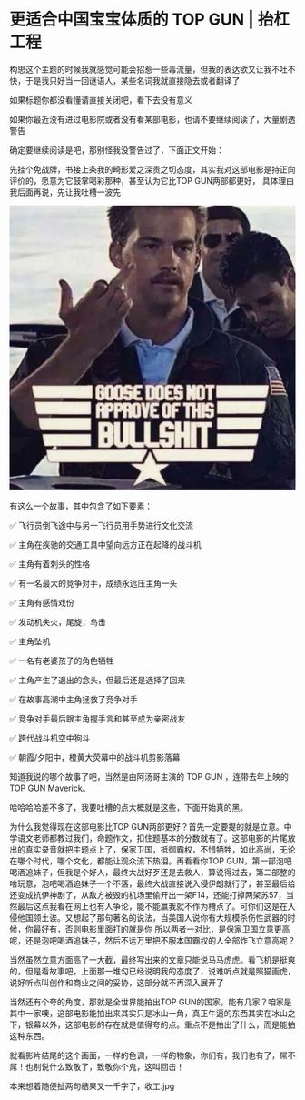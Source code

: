 # 更适合中国宝宝体质的 TOP GUN | 抬杠工程

构思这个主题的时候我就感觉可能会招惹一些毒流量，但我的表达欲又让我不吐不快，于是我只好当一回谜语人，某些名词我就直接隐去或者翻译了

如果标题你都没看懂请直接关闭吧，看下去没有意义

如果你最近没有进过电影院或者没有看某部电影，也请不要继续阅读了，大量剧透警告

确定要继续阅读是吧，那别怪我没警告过了，下面正文开始：

先挂个免战牌，书接上条我的畸形爱之深责之切态度，其实我对这部电影是持正向评价的，愿意为它鼓掌喝彩那种，甚至认为它比TOP GUN两部都更好， 具体理由我后面再说，先让我吐槽一波先

![goose](../img/05_goose.jpg)

有这么一个故事，其中包含了如下要素：

✅ 飞行员倒飞途中与另一飞行员用手势进行文化交流

✅ 主角在疾驰的交通工具中望向远方正在起降的战斗机

✅ 主角有着刺头的性格

✅ 有一名最大的竞争对手，成绩永远压主角一头

✅ 主角有感情戏份

✅ 发动机失火，尾旋，鸟击

✅ 主角坠机

✅ 一名有老婆孩子的角色牺牲

✅ 主角产生了退出的念头，但最后还是选择了回来

✅ 在故事高潮中主角拯救了竞争对手

✅ 竞争对手最后跟主角握手言和甚至成为亲密战友

✅ 跨代战斗机空中狗斗

✅ 朝霞/夕阳中，橙黄大荧幕中的战斗机剪影落幕


知道我说的哪个故事了吧，当然是由阿汤哥主演的 TOP GUN ，连带去年上映的 TOP GUN Maverick。

哈哈哈哈差不多了，我要吐槽的点大概就是这些，下面开始真的黑。

为什么我觉得现在这部电影比TOP GUN两部更好？首先一定要提的就是立意。中学语文老师都教过我们，命题作文，扣住题基本的分数就有了。这部电影的片尾放出的真实录音就把主题点上了，保家卫国，抵御霸权，不惜牺牲，如此高尚，无论在哪个时代，哪个文化，都能让观众流下热泪。再看看你TOP GUN，第一部泡吧喝酒追妹子，但我是个好人，最终大战好歹还是去救人，算说得过去，第二部整的啥玩意，泡吧喝酒追妹子一个不落，最终大战直接说入侵伊朗就行了，甚至最后给还变成抗伊神剧了，从敌方被毁的机场里偷开出一架F14，还能打掉两架苏57，当然最后这点我看在网上也有人争论，能不能赢我就不作为槽点了。可你们这是在入侵他国领土诶。又想起了那句著名的说法，当美国人说你有大规模杀伤性武器的时候，你最好有，否则电影里面打的就是你 所以两者一对比，是保家卫国立意更高呢，还是泡吧喝酒追妹子，然后不远万里把不服本国霸权的人全部炸飞立意高呢？

当然虽然立意方面高了一大截，最终写出来的文章只能说马马虎虎。看飞机是挺爽的，但是看故事吧，上面那一堆勾已经说明我的态度了，说难听点就是照猫画虎，说好听点叫创作和商业之间的妥协，这部分就不再深入展开了

当然还有个夸的角度，那就是全世界能拍出TOP GUN的国家，能有几家？咱家是其中一家噢，这部电影能拍出来其实只是冰山一角，真正牛逼的东西其实在冰山之下，银幕以外，这部电影的存在就是值得夸的点。重点不是拍出了什么，而是能拍这种东西。

就看影片结尾的这个画面，一样的色调，一样的物象，你们有，我们也有了，屌不屌！也别说什么致敬了，致敬你个鬼，这叫回击！

本来想着随便扯两句结果又一千字了，收工.jpg
